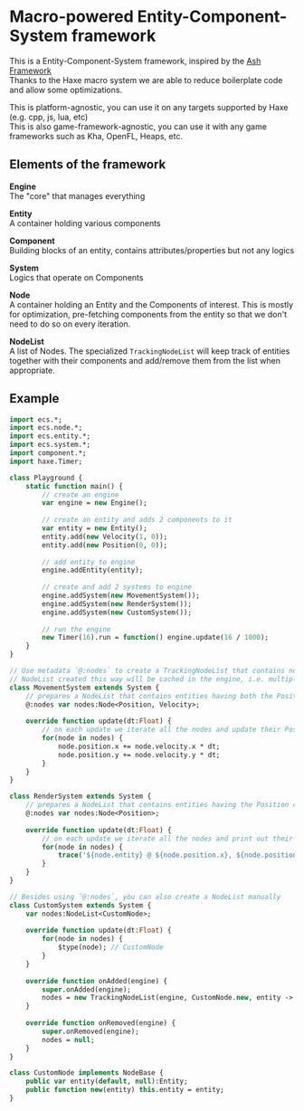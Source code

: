 # Macro-powered Entity-Component-System framework


This is a Entity-Component-System framework, inspired by the [Ash Framework](http://www.ashframework.org/)  
Thanks to the Haxe macro system we are able to reduce boilerplate code and allow some optimizations.

This is platform-agnostic, you can use it on any targets supported by Haxe (e.g. cpp, js, lua, etc)  
This is also game-framework-agnostic, you can use it with any game frameworks such as Kha, OpenFL, Heaps, etc.

## Elements of the framework

**Engine**  
The "core" that manages everything

**Entity**  
A container holding various components

**Component**  
Building blocks of an entity, contains attributes/properties but not any logics

**System**  
Logics that operate on Components

**Node**  
A container holding an Entity and the Components of interest.
This is mostly for optimization, pre-fetching components from the entity so that we don't need to do so on every iteration.

**NodeList**  
A list of Nodes. The specialized `TrackingNodeList` will keep track of entities together with their components and add/remove them from the list when appropriate.

## Example

```haxe
import ecs.*;
import ecs.node.*;
import ecs.entity.*;
import ecs.system.*;
import component.*;
import haxe.Timer;

class Playground {
	static function main() {
		// create an engine
		var engine = new Engine();
		
		// create an entity and adds 2 components to it
		var entity = new Entity();
		entity.add(new Velocity(1, 0));
		entity.add(new Position(0, 0));
		
		// add entity to engine
		engine.addEntity(entity);
		
		// create and add 2 systems to engine
		engine.addSystem(new MovementSystem());
		engine.addSystem(new RenderSystem());
		engine.addSystem(new CustomSystem());
		
		// run the engine
		new Timer(16).run = function() engine.update(16 / 1000);
	}
}

// Use metadata `@:nodes` to create a TrackingNodeList that contains nodes of entities that contains the specified components
// NodeList created this way will be cached in the engine, i.e. multiple systems will share the same NodeList instance if their Node type is the same
class MovementSystem extends System {
	// prepares a NodeList that contains entities having both the Position and Velocity components
	@:nodes var nodes:Node<Position, Velocity>;
	
	override function update(dt:Float) {
		// on each update we iterate all the nodes and update their Position components
		for(node in nodes) {
			node.position.x += node.velocity.x * dt;
			node.position.y += node.velocity.y * dt;
		}
	}
}

class RenderSystem extends System {
	// prepares a NodeList that contains entities having the Position component
	@:nodes var nodes:Node<Position>;
	
	override function update(dt:Float) {
		// on each update we iterate all the nodes and print out their positions on screen
		for(node in nodes) {
			trace('${node.entity} @ ${node.position.x}, ${node.position.y}');
		}
	}
}

// Besides using `@:nodes`, you can also create a NodeList manually
class CustomSystem extends System {
	var nodes:NodeList<CustomNode>;
	
	override function update(dt:Float) {
		for(node in nodes) {
			$type(node); // CustomNode
		}
	}
	
	override function onAdded(engine) {
		super.onAdded(engine);
		nodes = new TrackingNodeList(engine, CustomNode.new, entity -> entity.has(Position));
	}
	
	override function onRemoved(engine) {
		super.onRemoved(engine);
		nodes = null;
	}
}

class CustomNode implements NodeBase {
	public var entity(default, null):Entity;
	public function new(entity) this.entity = entity;
}
```
